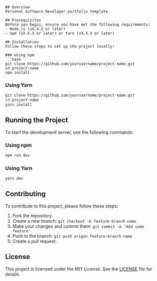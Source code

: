 
```mdx
## Overview
Personal Software Developer portfolio template

## Prerequisites
Before you begin, ensure you have met the following requirements:
- Node.js (vX.X.X or later)
- npm (vX.X.X or later) or Yarn (vX.X.X or later)

## Installation
Follow these steps to set up the project locally:

### Using npm
```bash
git clone https://github.com/yourusername/project-name.git
cd project-name
npm install
```

### Using Yarn
```bash
git clone https://github.com/yourusername/project-name.git
cd project-name
yarn install
```

## Running the Project
To start the development server, use the following commands:

### Using npm
```bash
npm run dev
```

### Using Yarn
```bash
yarn dev
```

## Contributing
To contribute to this project, please follow these steps:
1. Fork the repository.
2. Create a new branch: `git checkout -b feature-branch-name`
3. Make your changes and commit them: `git commit -m 'Add some feature'`
4. Push to the branch: `git push origin feature-branch-name`
5. Create a pull request.

## License
This project is licensed under the MIT License. See the [LICENSE](LICENSE) file for details.

